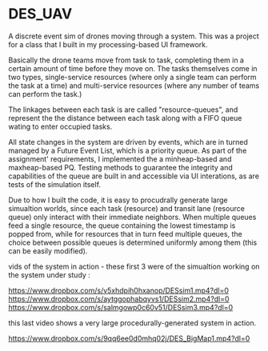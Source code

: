 # DES_UAV
A discrete event sim of drones moving through a system.  This was a project for a class that I built in my processing-based UI framework.

Basically the drone teams move from task to task, completing them in a certain amount of time before they move on.  The tasks themselves come in two types, single-service resources (where only a single team can perform the task at a time) and multi-service resources (where any number of teams can perform the task.)

The linkages between each task is are called "resource-queues", and represent the the distance between each task along with a FIFO queue wating to enter occupied tasks.  

All state changes in the system are driven by events, which are in turned managed by a Future Event List, which is a priority queue.  As part of the assignment' requirements, I implemented the a minheap-based and maxheap-based PQ.  Testing methods to guarantee the integrity and capabilities of the queue are built in and accessible via UI interations, as are tests of the simulation itself.  

Due to how I built the code, it is easy to procudrally generate large simualtion worlds, since each task (resource) and transit lane (resource queue) only interact with their immediate neighbors.  When multiple queues feed a single resource, the queue containing the lowest timestamp is popped from, while for resources that in turn feed multiple queues, the choice between possible queues is determined uniformly among them (this can be easily modified).

vids of the system in action - these first 3 were of the simualtion working on the system under study : 

https://www.dropbox.com/s/v5xhdpih0hxanop/DESsim1.mp4?dl=0
https://www.dropbox.com/s/aytggophabqyvs1/DESsim2.mp4?dl=0
https://www.dropbox.com/s/salmgowp0c60v51/DESsim3.mp4?dl=0

this last video shows a very large procedurally-generated system in action.

https://www.dropbox.com/s/9qq6ee0d0mhq02j/DES_BigMap1.mp4?dl=0
